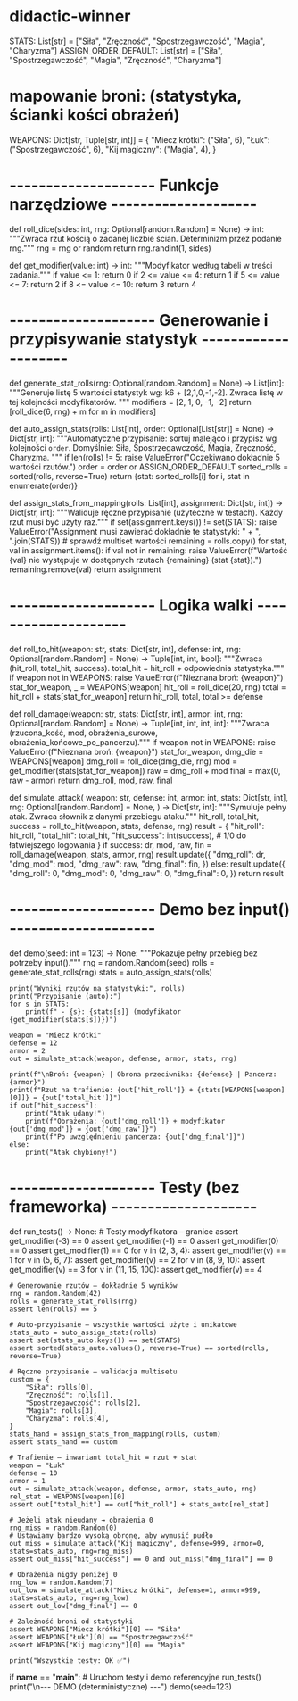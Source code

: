 # didactic-winner
STATS: List[str] = ["Siła", "Zręczność", "Spostrzegawczość", "Magia", "Charyzma"]
ASSIGN_ORDER_DEFAULT: List[str] = ["Siła", "Spostrzegawczość", "Magia", "Zręczność", "Charyzma"]

# mapowanie broni: (statystyka, ścianki kości obrażeń)
WEAPONS: Dict[str, Tuple[str, int]] = {
    "Miecz krótki": ("Siła", 6),
    "Łuk": ("Spostrzegawczość", 6),
    "Kij magiczny": ("Magia", 4),
}

# -------------------- Funkcje narzędziowe --------------------

def roll_dice(sides: int, rng: Optional[random.Random] = None) -> int:
    """Zwraca rzut kością o zadanej liczbie ścian. Determinizm przez podanie rng."""
    rng = rng or random
    return rng.randint(1, sides)


def get_modifier(value: int) -> int:
    """Modyfikator według tabeli w treści zadania."""
    if value <= 1:
        return 0
    if 2 <= value <= 4:
        return 1
    if 5 <= value <= 7:
        return 2
    if 8 <= value <= 10:
        return 3
    return 4


# -------------------- Generowanie i przypisywanie statystyk --------------------

def generate_stat_rolls(rng: Optional[random.Random] = None) -> List[int]:
    """Generuje listę 5 wartości statystyk wg: k6 + [2,1,0,-1,-2].
    Zwraca listę w tej kolejności modyfikatorów.
    """
    modifiers = [2, 1, 0, -1, -2]
    return [roll_dice(6, rng) + m for m in modifiers]


def auto_assign_stats(rolls: List[int], order: Optional[List[str]] = None) -> Dict[str, int]:
    """Automatyczne przypisanie: sortuj malejąco i przypisz wg kolejności `order`.
    Domyślnie: Siła, Spostrzegawczość, Magia, Zręczność, Charyzma.
    """
    if len(rolls) != 5:
        raise ValueError("Oczekiwano dokładnie 5 wartości rzutów.")
    order = order or ASSIGN_ORDER_DEFAULT
    sorted_rolls = sorted(rolls, reverse=True)
    return {stat: sorted_rolls[i] for i, stat in enumerate(order)}


def assign_stats_from_mapping(rolls: List[int], assignment: Dict[str, int]) -> Dict[str, int]:
    """Waliduje ręczne przypisanie (użyteczne w testach). Każdy rzut musi być użyty raz."""
    if set(assignment.keys()) != set(STATS):
        raise ValueError("Assignment musi zawierać dokładnie te statystyki: " + ", ".join(STATS))
    # sprawdź multiset wartości
    remaining = rolls.copy()
    for stat, val in assignment.items():
        if val not in remaining:
            raise ValueError(f"Wartość {val} nie występuje w dostępnych rzutach {remaining} (stat {stat}).")
        remaining.remove(val)
    return assignment


# -------------------- Logika walki --------------------

def roll_to_hit(weapon: str, stats: Dict[str, int], defense: int, rng: Optional[random.Random] = None) -> Tuple[int, int, bool]:
    """Zwraca (hit_roll, total_hit, success). total_hit = hit_roll + odpowiednia statystyka."""
    if weapon not in WEAPONS:
        raise ValueError(f"Nieznana broń: {weapon}")
    stat_for_weapon, _ = WEAPONS[weapon]
    hit_roll = roll_dice(20, rng)
    total = hit_roll + stats[stat_for_weapon]
    return hit_roll, total, total >= defense


def roll_damage(weapon: str, stats: Dict[str, int], armor: int, rng: Optional[random.Random] = None) -> Tuple[int, int, int, int]:
    """Zwraca (rzucona_kość, mod, obrażenia_surowe, obrażenia_końcowe_po_pancerzu)."""
    if weapon not in WEAPONS:
        raise ValueError(f"Nieznana broń: {weapon}")
    stat_for_weapon, dmg_die = WEAPONS[weapon]
    dmg_roll = roll_dice(dmg_die, rng)
    mod = get_modifier(stats[stat_for_weapon])
    raw = dmg_roll + mod
    final = max(0, raw - armor)
    return dmg_roll, mod, raw, final


def simulate_attack(
    weapon: str,
    defense: int,
    armor: int,
    stats: Dict[str, int],
    rng: Optional[random.Random] = None,
) -> Dict[str, int]:
    """Symuluje pełny atak. Zwraca słownik z danymi przebiegu ataku."""
    hit_roll, total_hit, success = roll_to_hit(weapon, stats, defense, rng)
    result = {
        "hit_roll": hit_roll,
        "total_hit": total_hit,
        "hit_success": int(success),  # 1/0 do łatwiejszego logowania
    }
    if success:
        dr, mod, raw, fin = roll_damage(weapon, stats, armor, rng)
        result.update({
            "dmg_roll": dr,
            "dmg_mod": mod,
            "dmg_raw": raw,
            "dmg_final": fin,
        })
    else:
        result.update({
            "dmg_roll": 0,
            "dmg_mod": 0,
            "dmg_raw": 0,
            "dmg_final": 0,
        })
    return result


# -------------------- Demo bez input() --------------------

def demo(seed: int = 123) -> None:
    """Pokazuje pełny przebieg bez potrzeby input()."""
    rng = random.Random(seed)
    rolls = generate_stat_rolls(rng)
    stats = auto_assign_stats(rolls)

    print("Wyniki rzutów na statystyki:", rolls)
    print("Przypisanie (auto):")
    for s in STATS:
        print(f" - {s}: {stats[s]} (modyfikator {get_modifier(stats[s])})")

    weapon = "Miecz krótki"
    defense = 12
    armor = 2
    out = simulate_attack(weapon, defense, armor, stats, rng)

    print(f"\nBroń: {weapon} | Obrona przeciwnika: {defense} | Pancerz: {armor}")
    print(f"Rzut na trafienie: {out['hit_roll']} + {stats[WEAPONS[weapon][0]]} = {out['total_hit']}")
    if out["hit_success"]:
        print("Atak udany!")
        print(f"Obrażenia: {out['dmg_roll']} + modyfikator {out['dmg_mod']} = {out['dmg_raw']}")
        print(f"Po uwzględnieniu pancerza: {out['dmg_final']}")
    else:
        print("Atak chybiony!")


# -------------------- Testy (bez frameworka) --------------------

def run_tests() -> None:
    # Testy modyfikatora – granice
    assert get_modifier(-3) == 0
    assert get_modifier(-1) == 0
    assert get_modifier(0) == 0
    assert get_modifier(1) == 0
    for v in (2, 3, 4):
        assert get_modifier(v) == 1
    for v in (5, 6, 7):
        assert get_modifier(v) == 2
    for v in (8, 9, 10):
        assert get_modifier(v) == 3
    for v in (11, 15, 100):
        assert get_modifier(v) == 4

    # Generowanie rzutów – dokładnie 5 wyników
    rng = random.Random(42)
    rolls = generate_stat_rolls(rng)
    assert len(rolls) == 5

    # Auto-przypisanie – wszystkie wartości użyte i unikatowe
    stats_auto = auto_assign_stats(rolls)
    assert set(stats_auto.keys()) == set(STATS)
    assert sorted(stats_auto.values(), reverse=True) == sorted(rolls, reverse=True)

    # Ręczne przypisanie – walidacja multisetu
    custom = {
        "Siła": rolls[0],
        "Zręczność": rolls[1],
        "Spostrzegawczość": rolls[2],
        "Magia": rolls[3],
        "Charyzma": rolls[4],
    }
    stats_hand = assign_stats_from_mapping(rolls, custom)
    assert stats_hand == custom

    # Trafienie – inwariant total_hit = rzut + stat
    weapon = "Łuk"
    defense = 10
    armor = 1
    out = simulate_attack(weapon, defense, armor, stats_auto, rng)
    rel_stat = WEAPONS[weapon][0]
    assert out["total_hit"] == out["hit_roll"] + stats_auto[rel_stat]

    # Jeżeli atak nieudany → obrażenia 0
    rng_miss = random.Random(0)
    # Ustawiamy bardzo wysoką obronę, aby wymusić pudło
    out_miss = simulate_attack("Kij magiczny", defense=999, armor=0, stats=stats_auto, rng=rng_miss)
    assert out_miss["hit_success"] == 0 and out_miss["dmg_final"] == 0

    # Obrażenia nigdy poniżej 0
    rng_low = random.Random(7)
    out_low = simulate_attack("Miecz krótki", defense=1, armor=999, stats=stats_auto, rng=rng_low)
    assert out_low["dmg_final"] == 0

    # Zależność broni od statystyki
    assert WEAPONS["Miecz krótki"][0] == "Siła"
    assert WEAPONS["Łuk"][0] == "Spostrzegawczość"
    assert WEAPONS["Kij magiczny"][0] == "Magia"

    print("Wszystkie testy: OK ✅")


if __name__ == "__main__":
    # Uruchom testy i demo referencyjne
    run_tests()
    print("\n--- DEMO (deterministyczne) ---")
    demo(seed=123)
